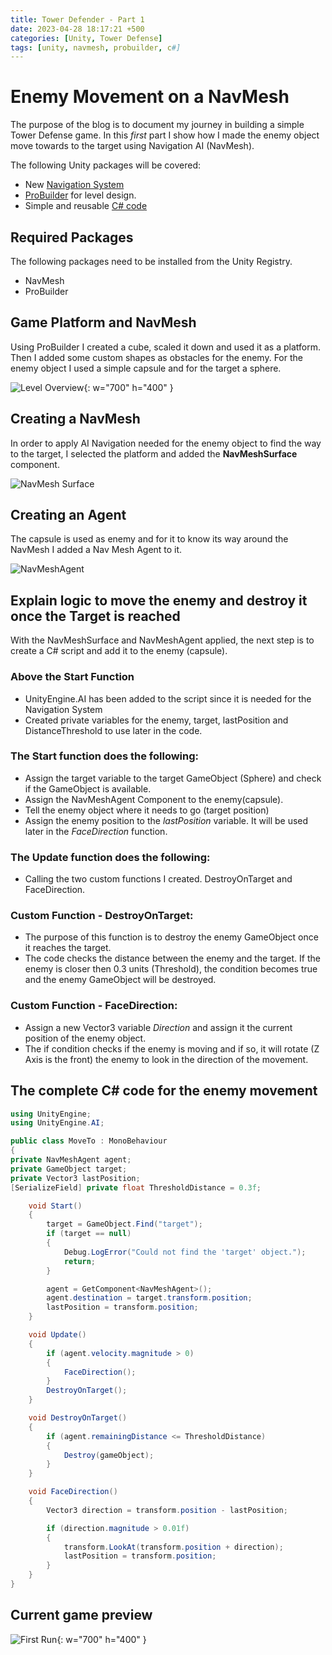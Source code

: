```yaml
---
title: Tower Defender - Part 1
date: 2023-04-28 18:17:21 +500
categories: [Unity, Tower Defense]
tags: [unity, navmesh, probuilder, c#]
---
```


# Enemy Movement on a NavMesh

The purpose of the blog is to document my journey in building a simple Tower Defense game.
In this _first_ part I show how I made the enemy object move towards to the target using Navigation AI (NavMesh).

The following Unity packages will be covered:

- New [Navigation System](https://docs.unity3d.com/Packages/com.unity.ai.navigation@1.1/manual/NavInnerWorkings.html)
- [ProBuilder](https://docs.unity3d.com/Packages/com.unity.probuilder@5.0/manual/index.html) for level design.
- Simple and reusable [C# code](https://docs.unity3d.com/2023.2/Documentation/Manual/CreatingAndUsingScripts.html)

## Required Packages

The following packages need to be installed from the Unity Registry.

- NavMesh
- ProBuilder

## Game Platform and NavMesh

Using ProBuilder I created a cube, scaled it down and used it as a platform. Then I added some custom shapes as obstacles for the enemy.
For the enemy object I used a simple capsule and for the target a sphere.

![Level Overview](/assets/img/Overview.png){: w="700" h="400" }

## Creating a NavMesh

In order to apply AI Navigation needed for the enemy object to find the way to the target, I selected the platform and added the **NavMeshSurface** component.

![NavMesh Surface](/assets/img/NavMesh.png)

## Creating an Agent

The capsule is used as enemy and for it to know its way around the NavMesh I added a Nav Mesh Agent to it.

![NavMeshAgent](/assets/img/NavMeshAgent.png)

## Explain logic to move the enemy and destroy it once the Target is reached

With the NavMeshSurface and NavMeshAgent applied, the next step is to create a C# script and add it to the enemy (capsule).

### Above the Start Function

- UnityEngine.AI has been added to the script since it is needed for the Navigation System
- Created private variables for the enemy, target, lastPosition and DistanceThreshold to use later in the code.

### The Start function does the following:

- Assign the target variable to the target GameObject (Sphere) and check if the GameObject is available.
- Assign the NavMeshAgent Component to the enemy(capsule).
- Tell the enemy object where it needs to go (target position)
- Assign the enemy position to the _lastPosition_ variable. It will be used later in the _FaceDirection_ function.

### The Update function does the following:

- Calling the two custom functions I created. DestroyOnTarget and FaceDirection.

### Custom Function - DestroyOnTarget:

- The purpose of this function is to destroy the enemy GameObject once it reaches the target.
- The code checks the distance between the enemy and the target. If the enemy is closer then 0.3 units (Threshold), the condition becomes true and the enemy GameObject will be destroyed.

### Custom Function - FaceDirection:

- Assign a new Vector3 variable _Direction_ and assign it the current position of the enemy object.
- The if condition checks if the enemy is moving and if so, it will rotate (Z Axis is the front) the enemy to look in the direction of the movement.

## The complete C# code for the enemy movement

```c#
using UnityEngine;
using UnityEngine.AI;

public class MoveTo : MonoBehaviour
{
private NavMeshAgent agent;
private GameObject target;
private Vector3 lastPosition;
[SerializeField] private float ThresholdDistance = 0.3f;

    void Start()
    {
        target = GameObject.Find("target");
        if (target == null)
        {
            Debug.LogError("Could not find the 'target' object.");
            return;
        }

        agent = GetComponent<NavMeshAgent>();
        agent.destination = target.transform.position;
        lastPosition = transform.position;
    }

    void Update()
    {
        if (agent.velocity.magnitude > 0)
        {
            FaceDirection();
        }
        DestroyOnTarget();
    }

    void DestroyOnTarget()
    {
        if (agent.remainingDistance <= ThresholdDistance)
        {
            Destroy(gameObject);
        }
    }

    void FaceDirection()
    {
        Vector3 direction = transform.position - lastPosition;

        if (direction.magnitude > 0.01f)
        {
            transform.LookAt(transform.position + direction);
            lastPosition = transform.position;
        }
    }
}
```

## Current game preview

![First Run](/assets/img/FirstRun.gif){: w="700" h="400" }
